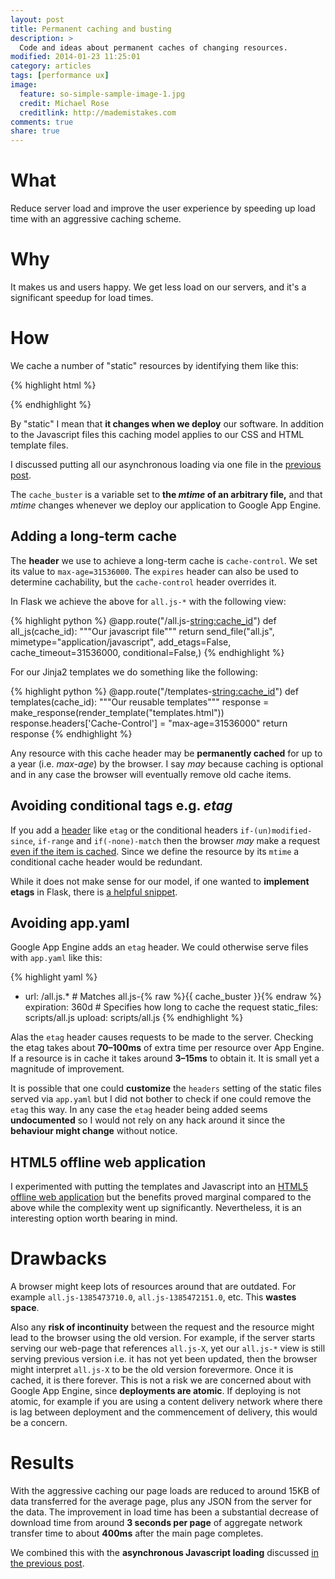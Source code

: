 ```yaml
---
layout: post
title: Permanent caching and busting
description: >
  Code and ideas about permanent caches of changing resources.
modified: 2014-01-23 11:25:01
category: articles
tags: [performance ux]
image:
  feature: so-simple-sample-image-1.jpg
  credit: Michael Rose
  creditlink: http://mademistakes.com
comments: true
share: true
---
```


# What

Reduce server load and improve the user experience by speeding up load time with an aggressive caching scheme.

# Why

It makes us and users happy. We get less load on our servers, and it's a significant speedup for load times.

# How

We cache a number of "static" resources by identifying them like this:

{% highlight html %}
<script async src='/all.js-{% raw %}{{ cache_buster }}{% endraw %}'></script>
{% endhighlight %}

By "static" I mean that **it changes when we deploy** our software. In addition
to the Javascript files this caching model applies to our CSS and HTML template files.

I discussed putting all our asynchronous loading via one file in the [previous post](/articles/making-everything-async/).

The `cache_buster` is a variable set to **the *mtime* of an arbitrary file,** and that *mtime* changes whenever we deploy our application to Google App Engine.

## Adding a long-term cache

The **header** we use to achieve a long-term cache is `cache-control`. We set its value to `max-age=31536000`. The `expires` header can also be used to
determine cachability, but the `cache-control` header overrides it.

In Flask we achieve the above for `all.js-*` with the following view:

{% highlight python %}
    @app.route("/all.js-<string:cache_id>")
    def all_js(cache_id):
        """Our javascript file"""
        return send_file("all.js",
                         mimetype="application/javascript",
                         add_etags=False,
                         cache_timeout=31536000,
                         conditional=False,)
{% endhighlight %}

For our Jinja2 templates we do something like the following:

{% highlight python %}
    @app.route("/templates-<string:cache_id>")
    def templates(cache_id):
        """Our reusable templates"""
        response = make_response(render_template("templates.html"))
        response.headers['Cache-Control'] = "max-age=31536000"
        return response
{% endhighlight %}

Any resource with this cache header may be **permanently cached** for up to a year (i.e. *max-age*) by the browser. I say *may* because caching is optional and in any case the browser will eventually remove old cache items.

## Avoiding conditional tags e.g. *etag*

If you add a [header](http://www.w3.org/Protocols/rfc2616/rfc2616-sec14.html) like `etag` or the conditional headers `if-(un)modified-since`, `if-range` and `if(-none)-match` then the browser *may* make a request [even if the item is cached](http://stackoverflow.com/questions/499966). Since we define the resource by its `mtime` a conditional cache header would be redundant.

While it does not make sense for our model, if one wanted to **implement etags** in Flask, there is [a helpful snippet](http://flask.pocoo.org/snippets/95/).

## Avoiding app.yaml

Google App Engine adds an `etag` header. We could otherwise serve files with `app.yaml` like this:

{% highlight yaml %}
- url: /all.js.*       # Matches all.js-{% raw %}{{ cache_buster }}{% endraw %}
  expiration: 360d     # Specifies how long to cache the request
  static_files: scripts/all.js
  upload: scripts/all.js
{% endhighlight %}

Alas the `etag` header causes requests to be made to the server. Checking the etag takes about **70–100ms** of extra time per resource over App Engine. If a resource is in cache it takes around **3–15ms** to obtain it. It is small yet a magnitude of improvement.

It is possible that one could **customize** the `headers` setting of the static files served via `app.yaml` but I did not bother to check if one could remove the `etag` this way. In any case the `etag` header being added seems **undocumented** so I would not rely on any hack around it since the **behaviour might change** without notice.

## HTML5 offline web application

I experimented with putting the templates and Javascript into an [HTML5 offline web application](http://diveintohtml5.info/offline.html) but the benefits proved marginal compared to the above while the complexity went up significantly. Nevertheless, it is an interesting option worth bearing in mind.

# Drawbacks

A browser might keep lots of resources around that are outdated. For example
`all.js-1385473710.0`, `all.js-1385472151.0`, etc. This **wastes space**.

Also any **risk of incontinuity** between the request and the resource might
lead to the browser using the old version. For example, if the server starts
serving our web-page that references `all.js-X`, yet our `all.js-*` view is
still serving previous version i.e. it has not yet been updated, then the
browser might interpret `all.js-X` to be the old version forevermore. Once it is cached, it is there forever. This is not a risk we are concerned about with Google App Engine, since **deployments are atomic**. If deploying is not atomic, for example if you are using a content delivery network where there is lag between deployment and the commencement of delivery, this would be a concern.

# Results

With the aggressive caching our page loads are reduced to around 15KB of data transferred for the average page, plus any JSON from the server for the data. The improvement in load time has been a substantial decrease of download time from around **3 seconds per page** of aggregate network transfer time to about **400ms** after the main page completes.

We combined this with the **asynchronous Javascript loading** discussed [in the previous post](/articles/making-everything-async/).
